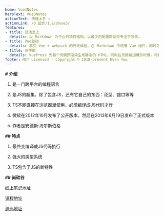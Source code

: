 ```yaml
---
home: Vue3Notes
heroText: Vue3Notes
actionText: 快速上手 →
actionLink: /0.起步/1.认识vue3/
features:
- title: 简洁至上
  details: 以 Markdown 为中心的项目结构，以最少的配置帮助你专注于写作。
- title: Vue驱动
  details: 享受 Vue + webpack 的开发体验，在 Markdown 中使用 Vue 组件，同时可以使用 Vue 来开发自定义主题。
- title: 高性能
  details: VuePress 为每个页面预渲染生成静态的 HTML，同时在页面被加载的时候，将作为 SPA 运行。
footer: MIT Licensed | Copyright © 2018-present Evan You
---
```


**# 介绍**

1. 是一门跨平台的编程语言

2. 是JS的超集，除了包含JS，还有它自己的东西：泛型、接口等等

3. TS不能直接在浏览器里使用，必须编译成JS代码才行

4. 微软在2012年10月发布了公开版本，然后在2013年6月19日发布了正式版本

5. 作者是安德斯·海尔斯伯格

**## 特点**

1. 最终变编译成JS代码执行

2. 强大的类型系统

3. TS包含了JS的新特性

**## 尚硅谷**

[线上笔记地址](https://24kcs.github.io/vue3_study)

[课程地址](https://www.bilibili.com/video/BV1NR4y1x7Ab?p=9)

[源码地址]()